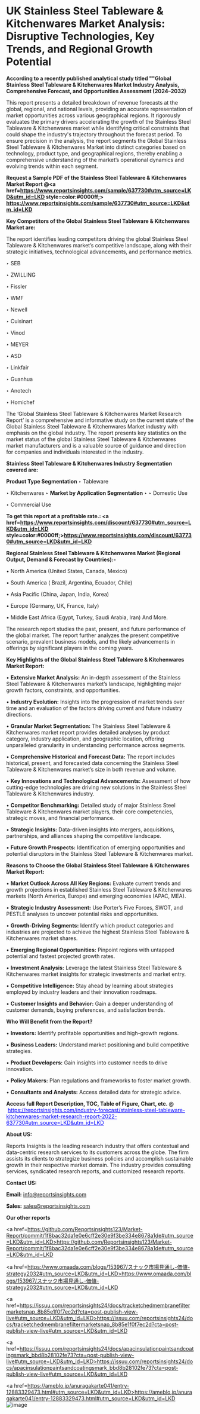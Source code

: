 # UK Stainless Steel Tableware & Kitchenwares Market Analysis: Disruptive Technologies, Key Trends, and Regional Growth Potential

<strong>According to a recently published analytical study titled ""Global Stainless Steel Tableware & Kitchenwares Market Industry Analysis, Comprehensive Forecast, and Opportunities Assessment (2024–2032)</strong>

This report presents a detailed breakdown of revenue forecasts at the global, regional, and national levels, providing an accurate representation of market opportunities across various geographical regions. It rigorously evaluates the primary drivers accelerating the growth of the Stainless Steel Tableware & Kitchenwares market while identifying critical constraints that could shape the industry's trajectory throughout the forecast period. To ensure precision in the analysis, the report segments the Global Stainless Steel Tableware & Kitchenwares Market into distinct categories based on technology, product type, and geographical regions, thereby enabling a comprehensive understanding of the market’s operational dynamics and evolving trends within each segment.

<strong>Request a Sample PDF of the Stainless Steel Tableware & Kitchenwares Market Report </strong><strong>@<a href=https://www.reportsinsights.com/sample/637730#utm_source=LKD&utm_id=LKD style=color:#0000ff;> https://www.reportsinsights.com/sample/637730#utm_source=LKD&utm_id=LKD</a></strong></font>

<strong>Key Competitors of the Global Stainless Steel Tableware & Kitchenwares Market are:</strong>

The report identifies leading competitors driving the global Stainless Steel Tableware & Kitchenwares market’s competitive landscape, along with their strategic initiatives, technological advancements, and performance metrics.

‣ SEB

‣ ZWILLING

‣ Fissler

‣ WMF

‣ Newell

‣ Cuisinart

‣ Vinod

‣ MEYER

‣ ASD

‣ Linkfair

‣ Guanhua

‣ Anotech

‣ Homichef

The ‘Global Stainless Steel Tableware & Kitchenwares Market Research Report’ is a comprehensive and informative study on the current state of the Global Stainless Steel Tableware & Kitchenwares Market industry with emphasis on the global industry. The report presents key statistics on the market status of the global Stainless Steel Tableware & Kitchenwares market manufacturers and is a valuable source of guidance and direction for companies and individuals interested in the industry.

<strong>Stainless Steel Tableware & Kitchenwares Industry Segmentation covered are:</strong>

<strong>Product Type Segmentation</strong>
‣
Tableware

‣ Kitchenwares
‣ 
<strong>Market by Application Segmentation</strong>
‣
‣  Domestic Use

‣ Commercial Use

<strong>To get this report at a profitable rate.: <a href=https://www.reportsinsights.com/discount/637730#utm_source=LKD&utm_id=LKD style=color:#0000ff;>https://www.reportsinsights.com/discount/637730#utm_source=LKD&utm_id=LKD</a></strong></font>

<strong>Regional Stainless Steel Tableware & Kitchenwares Market (Regional Output, Demand &amp; Forecast by Countries):-</strong>

• North America (United States, Canada, Mexico)

• South America ( Brazil, Argentina, Ecuador, Chile)

• Asia Pacific (China, Japan, India, Korea)

• Europe (Germany, UK, France, Italy)

• Middle East Africa (Egypt, Turkey, Saudi Arabia, Iran) And More.

The research report studies the past, present, and future performance of the global market. The report further analyzes the present competitive scenario, prevalent business models, and the likely advancements in offerings by significant players in the coming years.

<strong>Key Highlights of the Global Stainless Steel Tableware & Kitchenwares Market Report:</strong>

• <strong>Extensive Market Analysis:</strong> An in-depth assessment of the Stainless Steel Tableware & Kitchenwares market’s landscape, highlighting major growth factors, constraints, and opportunities.

• <strong>Industry Evolution:</strong> Insights into the progression of market trends over time and an evaluation of the factors driving current and future industry directions.

• <strong>Granular Market Segmentation:</strong> The Stainless Steel Tableware & Kitchenwares market report provides detailed analyses by product category, industry application, and geographic location, offering unparalleled granularity in understanding performance across segments.

• <strong>Comprehensive Historical and Forecast Data:</strong> The report includes historical, present, and forecasted data concerning the Stainless Steel Tableware & Kitchenwares market’s size in both revenue and volume.

• <strong>Key Innovations and Technological Advancements:</strong> Assessment of how cutting-edge technologies are driving new solutions in the Stainless Steel Tableware & Kitchenwares industry.

• <strong>Competitor Benchmarking:</strong> Detailed study of major Stainless Steel Tableware & Kitchenwares market players, their core competencies, strategic moves, and financial performance.

• <strong>Strategic Insights:</strong> Data-driven insights into mergers, acquisitions, partnerships, and alliances shaping the competitive landscape.

• <strong>Future Growth Prospects:</strong> Identification of emerging opportunities and potential disruptors in the Stainless Steel Tableware & Kitchenwares market.

<strong>Reasons to Choose the Global Stainless Steel Tableware & Kitchenwares Market Report:</strong>

• <strong>Market Outlook Across All Key Regions:</strong> Evaluate current trends and growth projections in established Stainless Steel Tableware & Kitchenwares markets (North America, Europe) and emerging economies (APAC, MEA).

• <strong>Strategic Industry Assessment:</strong> Use Porter’s Five Forces, SWOT, and PESTLE analyses to uncover potential risks and opportunities.

• <strong>Growth-Driving Segments:</strong> Identify which product categories and industries are projected to achieve the highest Stainless Steel Tableware & Kitchenwares market shares.

• <strong>Emerging Regional Opportunities:</strong> Pinpoint regions with untapped potential and fastest projected growth rates.

• <strong>Investment Analysis:</strong> Leverage the latest Stainless Steel Tableware & Kitchenwares market insights for strategic investments and market entry.

• <strong>Competitive Intelligence:</strong> Stay ahead by learning about strategies employed by industry leaders and their innovation roadmaps.

• <strong>Customer Insights and Behavior:</strong> Gain a deeper understanding of customer demands, buying preferences, and satisfaction trends.

<strong>Who Will Benefit from the Report?</strong>

• <strong>Investors:</strong> Identify profitable opportunities and high-growth regions.

• <strong>Business Leaders:</strong> Understand market positioning and build competitive strategies.

• <strong>Product Developers:</strong> Gain insights into customer needs to drive innovation.

• <strong>Policy Makers:</strong> Plan regulations and frameworks to foster market growth.

• <strong>Consultants and Analysts:</strong> Access detailed data for strategic advice.
</ul>
<strong>Access full Report Description, TOC, Table of Figure, Chart, etc. </strong>@  <a href=https://reportsinsights.com/industry-forecast/stainless-steel-tableware-kitchenwares-market-research-report-2022-637730#utm_source=LKD&utm_id=LKD style=color:#0000ff;>https://reportsinsights.com/industry-forecast/stainless-steel-tableware-kitchenwares-market-research-report-2022-637730#utm_source=LKD&utm_id=LKD</a></font>

<strong><strong>About US</strong>:</strong>

Reports Insights is the leading research industry that offers contextual and data-centric research services to its customers across the globe. The firm assists its clients to strategize business policies and accomplish sustainable growth in their respective market domain. The industry provides consulting services, syndicated research reports, and customized research reports.

<strong>Contact US:</strong>

<p class=""""><b>Email:</b> <a href=mailto:info@reportsinsights.com>info@reportsinsights.com</a></p>
<p class=""""><b>Sales:</b> <a href=mailto:sales@reportsinsights.com>sales@reportsinsights.com</a></p>

<strong>Our other reports</strong>

<a href=https://github.com/Reportsinsights123/Market-Report/commit/1f8bac32da1e0e6cff2e30e9f3be334e8678a1de#utm_source=LKD&utm_id=LKD>https://github.com/Reportsinsights123/Market-Report/commit/1f8bac32da1e0e6cff2e30e9f3be334e8678a1de#utm_source=LKD&utm_id=LKD</a>

<a href=https://www.omaada.com/blogs/153967/スナック市場見通し-価値-strategy2032#utm_source=LKD&utm_id=LKD>https://www.omaada.com/blogs/153967/スナック市場見通し-価値-strategy2032#utm_source=LKD&utm_id=LKD</a>

<a href=https://issuu.com/reportsinsights24/docs/tracketchedmembranefiltermarketsnap_8b85e1f0f7ec2d?cta=post-publish-view-live#utm_source=LKD&utm_id=LKD>https://issuu.com/reportsinsights24/docs/tracketchedmembranefiltermarketsnap_8b85e1f0f7ec2d?cta=post-publish-view-live#utm_source=LKD&utm_id=LKD</a>

<a href=https://issuu.com/reportsinsights24/docs/apacinsulationpaintsandcoatingsmark_bbd8b28102fe73?cta=post-publish-view-live#utm_source=LKD&utm_id=LKD>https://issuu.com/reportsinsights24/docs/apacinsulationpaintsandcoatingsmark_bbd8b28102fe73?cta=post-publish-view-live#utm_source=LKD&utm_id=LKD</a>

<a href=https://ameblo.jp/anuragakarte041/entry-12883329473.html#utm_source=LKD&utm_id=LKD>https://ameblo.jp/anuragakarte041/entry-12883329473.html#utm_source=LKD&utm_id=LKD</a>
![image](https://github.com/user-attachments/assets/4c10b967-0f72-415e-b6fe-70f6c0b3416f)
